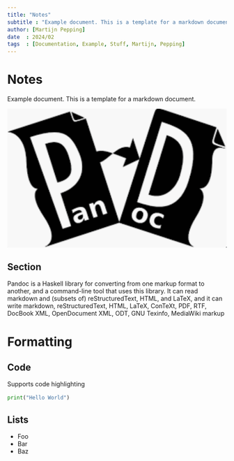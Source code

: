 ```yaml
---
title: "Notes"
subtitle : "Example document. This is a template for a markdown document."
author: [Martijn Pepping]
date  : 2024/02
tags  : [Documentation, Example, Stuff, Martijn, Pepping]
---
```


# Notes

Example document. This is a template for a markdown document.

![Pandoc logo](./pandoc.png)

## Section

Pandoc is a Haskell library for converting from one markup format to another, and a command-line tool that uses this library. It can read markdown and (subsets of) reStructuredText, HTML, and LaTeX, and it can write markdown, reStructuredText, HTML, LaTeX, ConTeXt, PDF, RTF, DocBook XML, OpenDocument XML, ODT, GNU Texinfo, MediaWiki markup


# Formatting

## Code

Supports code highlighting

```python
print("Hello World")
```

## Lists

* Foo
* Bar
* Baz

